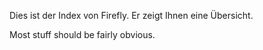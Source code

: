 Dies ist der Index von Firefly. Er zeigt Ihnen eine Übersicht.

Most stuff should be fairly obvious.